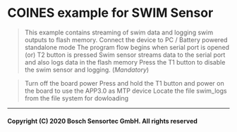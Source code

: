 # COINES example for SWIM Sensor

> This example contains streaming of swim data and logging swim outputs to flash memory.
> Connect the device to PC / Battery powered standalone mode
> The program flow begins when serial port is opened (or) T2 button is pressed 
> Swim sensor streams data to the serial port and also logs data in the flash memory
> Press the T1 button to disable the swim sensor and logging. (_Mandatory_)

> Turn off the board power 
> Press and hold the T1 button and power on the board to use the APP3.0 as MTP device
> Locate the file swim_logs from the file system for dowloading
---
#### Copyright (C) 2020 Bosch Sensortec GmbH. All rights reserved
